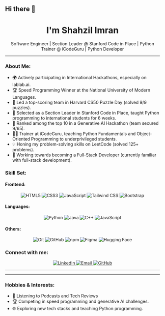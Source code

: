 ## Hi there 👋

<h1 align="center"> I'm Shahzil Imran</h1>

<!--- <p align="center">
  <img src="https://github.com/your-profile-picture.png" width="100" height="100" />
</p> --->

<p align="center">
  Software Engineer | Section Leader @ Stanford Code in Place | Python Trainer @ iCodeGuru | Python Developer
</p>

---

### About Me:

- 🌍 Actively participating in International Hackathons, especially on lablab.ai.
- 🏆 Speed Programming Winner at the National University of Modern Languages.
- 🧩 Led a top-scoring team in Harvard CS50 Puzzle Day (solved 9/9 puzzles).
- 🏅 Selected as a Section Leader in Stanford Code in Place, taught Python programming to international students for 6 weeks.
- 🥇 Ranked among the top 10 in a Generative AI Hackathon (team secured 9/65).
- 👨‍🏫 Trainer at iCodeGuru, teaching Python Fundamentals and Object-Oriented Programming to underprivileged students.
- 💡 Honing my problem-solving skills on LeetCode (solved 125+ problems).
- 🌱 Working towards becoming a Full-Stack Developer (currently familiar with full-stack development).

### Skill Set:

#### Frontend:
<p align="center">
  <img src="https://img.shields.io/badge/HTML5-E34F26?style=for-the-badge&logo=html5&logoColor=white" alt="HTML5" />
  <img src="https://img.shields.io/badge/CSS3-1572B6?style=for-the-badge&logo=css3&logoColor=white" alt="CSS3" />
  <img src="https://img.shields.io/badge/JavaScript-F7DF1E?style=for-the-badge&logo=javascript&logoColor=black" alt="JavaScript" />
  <img src="https://img.shields.io/badge/Tailwind_CSS-38B2AC?style=for-the-badge&logo=tailwind-css&logoColor=white" alt="Tailwind CSS" />
  <img src="https://img.shields.io/badge/Bootstrap-7952B3?style=for-the-badge&logo=bootstrap&logoColor=white" alt="Bootstrap" />
</p>

#### Languages:
<p align="center">
  <img src="https://img.shields.io/badge/Python-3776AB?style=for-the-badge&logo=python&logoColor=white" alt="Python" />
  <img src="https://img.shields.io/badge/Java-007396?style=for-the-badge&logo=java&logoColor=white" alt="Java" />
  <img src="https://img.shields.io/badge/C++-00599C?style=for-the-badge&logo=cplusplus&logoColor=white" alt="C++" />
  <img src="https://img.shields.io/badge/JavaScript-F7DF1E?style=for-the-badge&logo=javascript&logoColor=black" alt="JavaScript" />
</p>

#### Others:
<p align="center">
  <img src="https://img.shields.io/badge/Git-F05032?style=for-the-badge&logo=git&logoColor=white" alt="Git" />
  <img src="https://img.shields.io/badge/GitHub-100000?style=for-the-badge&logo=github&logoColor=white" alt="GitHub" />
  <img src="https://img.shields.io/badge/npm-CB3837?style=for-the-badge&logo=npm&logoColor=white" alt="npm" />
  <img src="https://img.shields.io/badge/Figma-F24E1E?style=for-the-badge&logo=figma&logoColor=white" alt="Figma" />
  <img src="https://img.shields.io/badge/Hugging_Face-FFAE0D?style=for-the-badge&logo=hugging-face&logoColor=black" alt="Hugging Face" />
</p>

### Connect with me:

<p align="center">
  <a href="https://www.linkedin.com/in/syedshahzilimran" target="_blank">
    <img src="https://img.shields.io/badge/LinkedIn-0077B5?style=for-the-badge&logo=linkedin&logoColor=white" alt="LinkedIn" />
  </a>
  <a href="mailto:shahzilimran01@gmail.com" target="_blank">
    <img src="https://img.shields.io/badge/Email-D14836?style=for-the-badge&logo=gmail&logoColor=white" alt="Email" />
  </a>
  <a href="https://github.com/shahzcoder" target="_blank">
    <img src="https://img.shields.io/badge/GitHub-100000?style=for-the-badge&logo=github&logoColor=white" alt="GitHub" />
  </a>
</p>

---

<!--- ### GitHub Stats:

<p align="center">
  <img src="https://github-readme-stats.vercel.app/api?username=shahzcoder&show_icons=true&theme=radical" alt="GitHub Stats" />
</p>

<p align="center">
  <img src="https://github-readme-stats.vercel.app/api/top-langs/?username=shahzcoder&layout=compact&theme=radical" alt="Top Languages" />
</p>
--->
---

### Hobbies & Interests:
- 🎨 Listening to Podcasts and Tech Reviews
- 🏆 Competing in speed programming and generative AI challenges.
- 🌐 Exploring new tech stacks and teaching Python programming.

